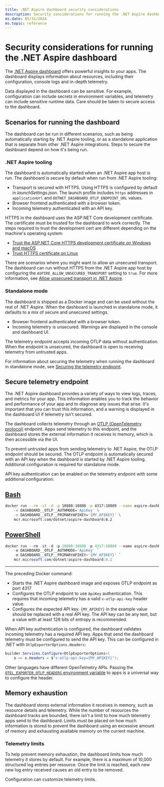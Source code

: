 ```yaml
---
title: .NET Aspire dashboard security considerations
description: Security considerations for running the .NET Aspire dashboard
ms.date: 05/31/2024
ms.topic: reference
---
```


# Security considerations for running the .NET Aspire dashboard

The [.NET Aspire dashboard](overview.md) offers powerful insights to your apps. The dashboard displays information about resources, including their configuration, console logs and in-depth telemetry.

Data displayed in the dashboard can be sensitive. For example, configuration can include secrets in environment variables, and telemetry can include sensitive runtime data. Care should be taken to secure access to the dashboard.

## Scenarios for running the dashboard

The dashboard can be run in different scenarios, such as being automatically starting by .NET Aspire tooling, or as a standalone application that is separate from other .NET Aspire integrations. Steps to secure the dashboard depend on how it's being run.

### .NET Aspire tooling

The dashboard is automatically started when an .NET Aspire app host is run. The dashboard is secure by default when run from .NET Aspire tooling:

- Transport is secured with HTTPS. Using HTTPS is configured by default in _launchSettings.json_. The launch profile includes `https` addresses in `applicationUrl` and `DOTNET_DASHBOARD_OTLP_ENDPOINT_URL` values.
- Browser frontend authenticated with a browser token.
- Incoming telemetry authenticated with an API key.

HTTPS in the dashboard uses the ASP.NET Core development certificate. The certificate must be trusted for the dashboard to work correctly. The steps required to trust the development cert are different depending on the machine's operating system:

- [Trust the ASP.NET Core HTTPS development certificate on Windows and macOS](/aspnet/core/security/enforcing-ssl#trust-the-aspnet-core-https-development-certificate-on-windows-and-macos)
- [Trust HTTPS certificate on Linux](/aspnet/core/security/enforcing-ssl#trust-https-certificate-on-linux)

There are scenarios where you might want to allow an unsecured transport. The dashboard can run without HTTPS from the .NET Aspire app host by configuring the `ASPIRE_ALLOW_UNSECURED_TRANSPORT` setting to `true`. For more information, see [Allow unsecured transport in .NET Aspire](../../troubleshooting/allow-unsecure-transport.md).

### Standalone mode

The dashboard is shipped as a Docker image and can be used without the rest of .NET Aspire. When the dashboard is launched in standalone mode, it defaults to a mix of secure and unsecured settings.

- Browser frontend authenticated with a browser token.
- Incoming telemetry is unsecured. Warnings are displayed in the console and dashboard UI.

The telemetry endpoint accepts incoming OTLP data without authentication. When the endpoint is unsecured, the dashboard is open to receiving telemetry from untrusted apps.

For information about securing the telemetry when running the dashboard in standalone mode, see [Securing the telemetry endpoint](#secure-telemetry-endpoint).

## Secure telemetry endpoint

The .NET Aspire dashboard provides a variety of ways to view logs, traces, and metrics for your app. This information enables you to track the behavior and performance of your app and to diagnose any issues that arise. It's important that you can trust this information, and a warning is displayed in the dashboard UI if telemetry isn't secured.

The dashboard collects telemetry through an [OTLP (OpenTelemetry protocol)](https://opentelemetry.io/docs/specs/otel/protocol/) endpoint. Apps send telemetry to this endpoint, and the dashboard stores the external information it receives in memory, which is then accessible via the UI.

To prevent untrusted apps from sending telemetry to .NET Aspire, the OTLP endpoint should be secured. The OTLP endpoint is automatically secured with an API key when the dashboard is started by .NET Aspire tooling. Additional configuration is required for standalone mode.

API key authentication can be enabled on the telemetry endpoint with some additional configuration:

## [Bash](#tab/bash)

```bash
docker run --rm -it -d -p 18888:18888 -p 4317:18889 --name aspire-dashboard \
    -e DASHBOARD__OTLP__AUTHMODE='ApiKey' \
    -e DASHBOARD__OTLP__PRIMARYAPIKEY='{MY_APIKEY}' \
    mcr.microsoft.com/dotnet/aspire-dashboard:8.2
```

## [PowerShell](#tab/powershell)

```powershell
docker run --rm -it -d -p 18888:18888 -p 4317:18889 --name aspire-dashboard `
    -e DASHBOARD__OTLP__AUTHMODE='ApiKey' `
    -e DASHBOARD__OTLP__PRIMARYAPIKEY='{MY_APIKEY}' `
    mcr.microsoft.com/dotnet/aspire-dashboard:8.2
```

---

The preceding Docker command:

- Starts the .NET Aspire dashboard image and exposes OTLP endpoint as port 4317
- Configures the OTLP endpoint to use `ApiKey` authentication. This requires that incoming telemetry has a valid `x-otlp-api-key` header value.
- Configures the expected API key. `{MY_APIKEY}` in the example value should be replaced with a real API key. The API key can be any text, but a value with at least 128 bits of entropy is recommended.

When API key authentication is configured, the dashboard validates incoming telemetry has a required API key. Apps that send the dashboard telemetry must be configured to send the API key. This can be configured in .NET with `OtlpExporterOptions.Headers`:

```csharp
builder.Services.Configure<OtlpExporterOptions>(
    o => o.Headers = $"x-otlp-api-key={MY_APIKEY}");
```

Other languages have different OpenTelmetry APIs. Passing the [`OTEL_EXPORTER_OTLP_HEADERS` environment variable](https://opentelemetry.io/docs/specs/otel/protocol/exporter/) to apps is a universal way to configure the header.

## Memory exhaustion

The dashboard stores external information it receives in memory, such as resource details and telemetry. While the number of resources the dashboard tracks are bounded, there isn't a limit to how much telemetry apps send to the dashboard. Limits must be placed on how much information is stored to prevent the dashboard using an excessive amount of memory and exhausting available memory on the current machine.

### Telemetry limits

To help prevent memory exhaustion, the dashboard limits how much telemetry it stores by default. For example, there is a maximum of 10,000 structured log entries per resource. Once the limit is reached, each new new log entry received causes an old entry to be removed.

Configuration can customize telemetry limits.
